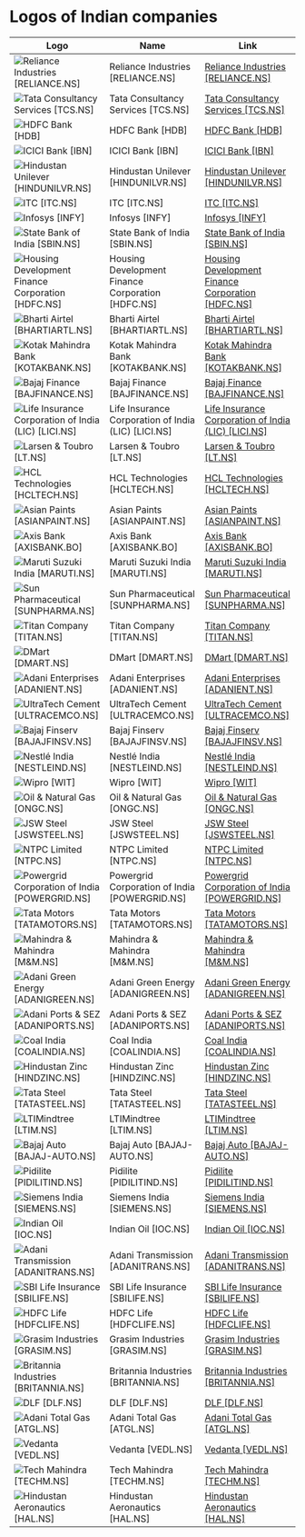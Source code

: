 # Logos of Indian companies

| Logo | Name  | Link |
| ---- | ----  | ---- |
| ![Reliance Industries [RELIANCE.NS]](/img/128/RELIANCE.NS-f7364f82.png) | Reliance Industries [RELIANCE.NS] | [Reliance Industries [RELIANCE.NS]](reliance-industries/logo/)
| ![Tata Consultancy Services [TCS.NS]](/img/128/TCS.NS-182672c4.png) | Tata Consultancy Services [TCS.NS] | [Tata Consultancy Services [TCS.NS]](tata-consultancy-services/logo/)
| ![HDFC Bank [HDB]](/img/128/HDB-882b7057.png) | HDFC Bank [HDB] | [HDFC Bank [HDB]](hdfc-bank/logo/)
| ![ICICI Bank [IBN]](/img/128/IBN-f7f48938.png) | ICICI Bank [IBN] | [ICICI Bank [IBN]](icici-bank/logo/)
| ![Hindustan Unilever [HINDUNILVR.NS]](/img/128/HINDUNILVR.NS-7ee3c328.png) | Hindustan Unilever [HINDUNILVR.NS] | [Hindustan Unilever [HINDUNILVR.NS]](hindustan-unilever/logo/)
| ![ITC [ITC.NS]](/img/128/ITC.NS-da436b43.png) | ITC [ITC.NS] | [ITC [ITC.NS]](itc/logo/)
| ![Infosys [INFY]](/img/128/INFY-bc77659a.png) | Infosys [INFY] | [Infosys [INFY]](infosys/logo/)
| ![State Bank of India [SBIN.NS]](/img/128/SBIN.NS-a5c1c03f.png) | State Bank of India [SBIN.NS] | [State Bank of India [SBIN.NS]](state-bank-of-india/logo/)
| ![Housing Development Finance Corporation [HDFC.NS]](/img/128/HDFC.NS-99ad014d.png) | Housing Development Finance Corporation [HDFC.NS] | [Housing Development Finance Corporation [HDFC.NS]](hdfc/logo/)
| ![Bharti Airtel [BHARTIARTL.NS]](/img/128/BHARTIARTL.NS-03d74d18.png) | Bharti Airtel [BHARTIARTL.NS] | [Bharti Airtel [BHARTIARTL.NS]](bharti-airtel/logo/)
| ![Kotak Mahindra Bank [KOTAKBANK.NS]](/img/128/KOTAKBANK.NS-8f2160d2.png) | Kotak Mahindra Bank [KOTAKBANK.NS] | [Kotak Mahindra Bank [KOTAKBANK.NS]](kotak-mahindra-bank/logo/)
| ![Bajaj Finance [BAJFINANCE.NS]](/img/128/BAJFINANCE.NS-4f69054a.png) | Bajaj Finance [BAJFINANCE.NS] | [Bajaj Finance [BAJFINANCE.NS]](bajaj-finance/logo/)
| ![Life Insurance Corporation of India (LIC) [LICI.NS]](/img/128/LICI.NS-b321563e.png) | Life Insurance Corporation of India (LIC) [LICI.NS] | [Life Insurance Corporation of India (LIC) [LICI.NS]](life-insurance-corporation-of-india/logo/)
| ![Larsen & Toubro [LT.NS]](/img/128/LT.NS-f44722a2.png) | Larsen & Toubro [LT.NS] | [Larsen & Toubro [LT.NS]](larsen-and-toubro/logo/)
| ![HCL Technologies [HCLTECH.NS]](/img/128/HCLTECH.NS-18d1d6bd.png) | HCL Technologies [HCLTECH.NS] | [HCL Technologies [HCLTECH.NS]](hcl-technologies/logo/)
| ![Asian Paints [ASIANPAINT.NS]](/img/128/ASIANPAINT.NS-75e6d82e.png) | Asian Paints [ASIANPAINT.NS] | [Asian Paints [ASIANPAINT.NS]](asian-paints/logo/)
| ![Axis Bank [AXISBANK.BO]](/img/128/AXISBANK.BO-57d932af.png) | Axis Bank [AXISBANK.BO] | [Axis Bank [AXISBANK.BO]](axis-bank/logo/)
| ![Maruti Suzuki India [MARUTI.NS]](/img/128/MARUTI.NS-6371af18.png) | Maruti Suzuki India [MARUTI.NS] | [Maruti Suzuki India [MARUTI.NS]](maruti-suzuki-india/logo/)
| ![Sun Pharmaceutical [SUNPHARMA.NS]](/img/128/SUNPHARMA.NS-655f93e6.png) | Sun Pharmaceutical [SUNPHARMA.NS] | [Sun Pharmaceutical [SUNPHARMA.NS]](sun-pharmaceutical/logo/)
| ![Titan Company [TITAN.NS]](/img/128/TITAN.NS-14c1f20a.png) | Titan Company [TITAN.NS] | [Titan Company [TITAN.NS]](titan-company/logo/)
| ![DMart [DMART.NS]](/img/128/DMART.NS-168ba80f.png) | DMart [DMART.NS] | [DMart [DMART.NS]](dmart/logo/)
| ![Adani Enterprises [ADANIENT.NS]](/img/128/ADANIENT.NS-b53b250b.png) | Adani Enterprises [ADANIENT.NS] | [Adani Enterprises [ADANIENT.NS]](adani-enterprises/logo/)
| ![UltraTech Cement [ULTRACEMCO.NS]](/img/128/ULTRACEMCO.NS-b71e957b.png) | UltraTech Cement [ULTRACEMCO.NS] | [UltraTech Cement [ULTRACEMCO.NS]](ultratech-cement/logo/)
| ![Bajaj Finserv [BAJAJFINSV.NS]](/img/128/BAJAJFINSV.NS-4c5513d9.png) | Bajaj Finserv [BAJAJFINSV.NS] | [Bajaj Finserv [BAJAJFINSV.NS]](bajaj-finserv/logo/)
| ![Nestlé India [NESTLEIND.NS]](/img/128/NESTLEIND.NS-ff8b877e.png) | Nestlé India [NESTLEIND.NS] | [Nestlé India [NESTLEIND.NS]](nestle-india/logo/)
| ![Wipro [WIT]](/img/128/WIT-d47fcadc.png) | Wipro [WIT] | [Wipro [WIT]](wipro/logo/)
| ![Oil & Natural Gas [ONGC.NS]](/img/128/ONGC.NS-90c5a605.png) | Oil & Natural Gas [ONGC.NS] | [Oil & Natural Gas [ONGC.NS]](oil-and-natural-gas/logo/)
| ![JSW Steel [JSWSTEEL.NS]](/img/128/JSWSTEEL.NS-6eef9452.png) | JSW Steel [JSWSTEEL.NS] | [JSW Steel [JSWSTEEL.NS]](jsw-steel/logo/)
| ![NTPC Limited [NTPC.NS]](/img/128/NTPC.NS-e93a7659.png) | NTPC Limited [NTPC.NS] | [NTPC Limited [NTPC.NS]](ntpc-limited/logo/)
| ![Powergrid Corporation of India [POWERGRID.NS]](/img/128/POWERGRID.NS-ae105cde.png) | Powergrid Corporation of India [POWERGRID.NS] | [Powergrid Corporation of India [POWERGRID.NS]](powergrid-india/logo/)
| ![Tata Motors [TATAMOTORS.NS]](/img/128/TATAMOTORS.NS-6b3c432a.png) | Tata Motors [TATAMOTORS.NS] | [Tata Motors [TATAMOTORS.NS]](tata-motors/logo/)
| ![Mahindra & Mahindra [M&M.NS]](/img/128/M&M.NS-44454adc.png) | Mahindra & Mahindra [M&M.NS] | [Mahindra & Mahindra [M&M.NS]](mahindra-mahindra/logo/)
| ![Adani Green Energy [ADANIGREEN.NS]](/img/128/ADANIGREEN.NS-d997ae63.png) | Adani Green Energy [ADANIGREEN.NS] | [Adani Green Energy [ADANIGREEN.NS]](adani-green-energy/logo/)
| ![Adani Ports & SEZ [ADANIPORTS.NS]](/img/128/ADANIPORTS.NS-9d3f62d8.png) | Adani Ports & SEZ [ADANIPORTS.NS] | [Adani Ports & SEZ [ADANIPORTS.NS]](adani-ports-and-sez/logo/)
| ![Coal India [COALINDIA.NS]](/img/128/COALINDIA.NS-c51f7806.png) | Coal India [COALINDIA.NS] | [Coal India [COALINDIA.NS]](coal-india/logo/)
| ![Hindustan Zinc [HINDZINC.NS]](/img/128/HINDZINC.NS-9d093196.png) | Hindustan Zinc [HINDZINC.NS] | [Hindustan Zinc [HINDZINC.NS]](hindustan-zinc/logo/)
| ![Tata Steel [TATASTEEL.NS]](/img/128/TATASTEEL.NS-45d012b1.png) | Tata Steel [TATASTEEL.NS] | [Tata Steel [TATASTEEL.NS]](tata-steel/logo/)
| ![LTIMindtree [LTIM.NS]](/img/128/LTIM.NS-f6b51939.png) | LTIMindtree [LTIM.NS] | [LTIMindtree [LTIM.NS]](ltimindtree/logo/)
| ![Bajaj Auto [BAJAJ-AUTO.NS]](/img/128/BAJAJ-AUTO.NS-45a1ebb8.png) | Bajaj Auto [BAJAJ-AUTO.NS] | [Bajaj Auto [BAJAJ-AUTO.NS]](bajaj-auto/logo/)
| ![Pidilite [PIDILITIND.NS]](/img/128/PIDILITIND.NS-7200c3e3.png) | Pidilite [PIDILITIND.NS] | [Pidilite [PIDILITIND.NS]](pidilite/logo/)
| ![Siemens India [SIEMENS.NS]](/img/128/SIEMENS.NS-c7593147.png) | Siemens India [SIEMENS.NS] | [Siemens India [SIEMENS.NS]](siemens-india/logo/)
| ![Indian Oil [IOC.NS]](/img/128/IOC.NS-9b1cbd18.png) | Indian Oil [IOC.NS] | [Indian Oil [IOC.NS]](indian-oil/logo/)
| ![Adani Transmission [ADANITRANS.NS]](/img/128/ADANITRANS.NS-c2efa5a6.png) | Adani Transmission [ADANITRANS.NS] | [Adani Transmission [ADANITRANS.NS]](adani-transmission/logo/)
| ![SBI Life Insurance [SBILIFE.NS]](/img/128/SBILIFE.NS-32426d90.png) | SBI Life Insurance [SBILIFE.NS] | [SBI Life Insurance [SBILIFE.NS]](sbi-life-insurance/logo/)
| ![HDFC Life [HDFCLIFE.NS]](/img/128/HDFCLIFE.NS-4df64e6e.png) | HDFC Life [HDFCLIFE.NS] | [HDFC Life [HDFCLIFE.NS]](hdfc-life/logo/)
| ![Grasim Industries [GRASIM.NS]](/img/128/GRASIM.NS-33c34d0a.png) | Grasim Industries [GRASIM.NS] | [Grasim Industries [GRASIM.NS]](grasim-industries/logo/)
| ![Britannia Industries [BRITANNIA.NS]](/img/128/BRITANNIA.NS-e5def550.png) | Britannia Industries [BRITANNIA.NS] | [Britannia Industries [BRITANNIA.NS]](britannia-industries/logo/)
| ![DLF [DLF.NS]](/img/128/DLF.NS-a238b4b5.png) | DLF [DLF.NS] | [DLF [DLF.NS]](dlf/logo/)
| ![Adani Total Gas [ATGL.NS]](/img/128/ATGL.NS-9170abf3.png) | Adani Total Gas [ATGL.NS] | [Adani Total Gas [ATGL.NS]](adani-total-gas/logo/)
| ![Vedanta [VEDL.NS]](/img/128/VEDL.NS-13614a75.png) | Vedanta [VEDL.NS] | [Vedanta [VEDL.NS]](vedanta/logo/)
| ![Tech Mahindra [TECHM.NS]](/img/128/TECHM.NS-6970b7c9.png) | Tech Mahindra [TECHM.NS] | [Tech Mahindra [TECHM.NS]](tech-mahindra/logo/)
| ![Hindustan Aeronautics [HAL.NS]](/img/128/HAL.NS-ecb7f346.png) | Hindustan Aeronautics [HAL.NS] | [Hindustan Aeronautics [HAL.NS]](hindustan-aeronautics/logo/)
